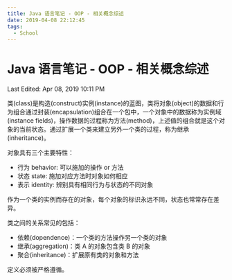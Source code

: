 ```yaml
---
title: Java 语言笔记 - OOP - 相关概念综述
date: 2019-04-08 22:12:45
tags:
  - School
---
```


# Java 语言笔记 - OOP - 相关概念综述

Last Edited: Apr 08, 2019 10:11 PM

类(class)是构造(construct)实例(instance)的蓝图，类将对象(object)的数据和行为组合通过封装(encapsulation)组合在一个包中，一个对象中的数据称为实例域(instance fields)，操作数据的过程称为方法(method)，上述值的组合就是这个对象的当前状态。通过扩展一个类来建立另外一个类的过程，称为继承(inheritance)。

对象具有三个主要特性：

- 行为 behavior: 可以施加的操作 or 方法
- 状态 state: 施加对应方法时对象如何相应
- 表示 identity: 辨别具有相同行为与状态的不同对象

作为一个类的实例而存在的对象，每个对象的标识永远不同，状态也常常存在差异。

类之间的关系常见的包括：

- 依赖(dopendence)：一个类的方法操作另一个类的对象
- 继承(aggregation)：类 A 的对象包含类 B 的对象
- 聚合(inheritance)：扩展原有类的对象和方法

定义必须被严格遵循。

